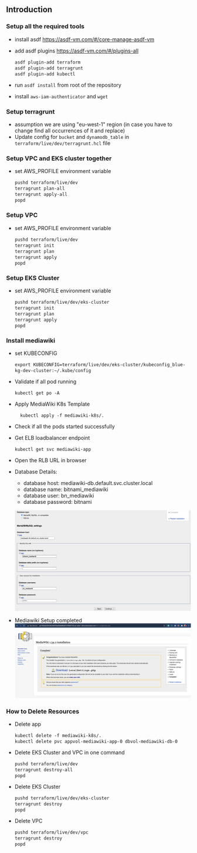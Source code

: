 ## Introduction


### Setup all the required tools
* install asdf https://asdf-vm.com/#/core-manage-asdf-vm
* add asdf plugins https://asdf-vm.com/#/plugins-all
    ```
    asdf plugin-add terraform
    asdf plugin-add terragrunt
    asdf plugin-add kubectl
    ```

* run `asdf install` from root of the repository
* install `aws-iam-authenticator` and `wget`

### Setup terragrunt
* assumption we are using "eu-west-1" region (in case you have to change find all occurrences of it and replace)
* Update config for `bucket` and `dynamodb_table` in `terraform/live/dev/terragrunt.hcl` file


### Setup VPC and EKS cluster together

  * set AWS_PROFILE environment variable
      ```
      pushd terraform/live/dev
      terragrunt plan-all
      terragrunt apply-all
      popd
      ```

### Setup VPC
* set AWS_PROFILE environment variable
    ```
    pushd terraform/live/dev
    terragrunt init
    terragrunt plan
    terragrunt apply
    popd
    ```
  
### Setup EKS Cluster
  * set AWS_PROFILE environment variable
      ```
      pushd terraform/live/dev/eks-cluster
      terragrunt init
      terragrunt plan
      terragrunt apply
      popd
      ```

### Install mediawiki
  * set KUBECONFIG
    ```
    export KUBECONFIG=terraform/live/dev/eks-cluster/kubeconfig_blue-kg-dev-cluster:~/.kube/config
    ```
  * Validate if all pod running
    ```
    kubectl get po -A
    ```
  * Apply MediaWiki K8s Template
    ```
      kubectl apply -f mediawiki-k8s/.
    ```
  * Check if all the pods started successfully
  * Get ELB loadbalancer endpoint
    ```
    kubectl get svc mediawiki-app
    ```
  * Open the RLB URL in browser
  * Database Details:
    - database host: mediawiki-db.default.svc.cluster.local
    - database name: bitnami_mediawiki
    - database user: bn_mediawiki
    - database password: bitnami
    
    ![Database Configuration](database-setup.png)
    
  * Mediawiki Setup completed
  ![Setup Completed](mediawiki-setup.png)
  


### How to Delete Resources
  * Delete app
    ```
    kubectl delete -f mediawiki-k8s/.
    kubectl delete pvc appvol-mediawiki-app-0 dbvol-mediawiki-db-0
    ```
    
  * Delete EKS Cluster and VPC in one command
    ```
    pushd terraform/live/dev
    terragrunt destroy-all
    popd
    ```
    
  * Delete EKS Cluster
    ```
    pushd terraform/live/dev/eks-cluster
    terragrunt destroy
    popd
    ```
  * Delete VPC 
    ```
    pushd terraform/live/dev/vpc
    terragrunt destroy
    popd
    ```
